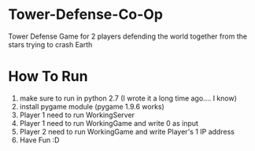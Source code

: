 # Tower-Defense-Co-Op
Tower Defense Game for 2 players defending the world together from the stars trying to crash Earth


# How To Run
1. make sure to run in python 2.7 (I wrote it a long time ago.... I know)
2. install pygame module (pygame 1.9.6 works)
3. Player 1 need to run WorkingServer
4. Player 1 need to run WorkingGame and write 0 as input
5. Player 2 need to run WorkingGame and write Player's 1 IP address
6. Have Fun :D
